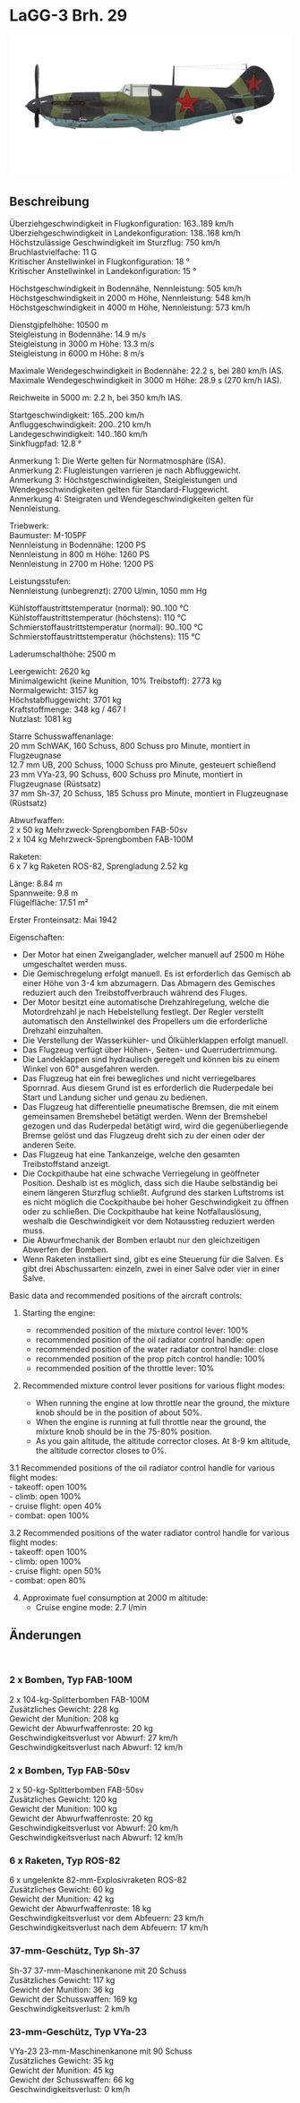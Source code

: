 # LaGG-3 Brh. 29  
  
![lagg3s29](../images/lagg3s29.png)  
  
## Beschreibung  
  
Überziehgeschwindigkeit in Flugkonfiguration: 163..189 km/h  
Überziehgeschwindigkeit in Landekonfiguration: 138..168 km/h  
Höchstzulässige Geschwindigkeit im Sturzflug: 750 km/h  
Bruchlastvielfache: 11 G  
Kritischer Anstellwinkel in Flugkonfiguration: 18 °  
Kritischer Anstellwinkel in Landekonfiguration: 15 °  
  
Höchstgeschwindigkeit in Bodennähe, Nennleistung: 505 km/h  
Höchstgeschwindigkeit in 2000 m Höhe, Nennleistung: 548 km/h  
Höchstgeschwindigkeit in 4000 m Höhe, Nennleistung: 573 km/h  
  
Dienstgipfelhöhe: 10500 m  
Steigleistung in Bodennähe: 14.9 m/s  
Steigleistung in 3000 m Höhe: 13.3 m/s  
Steigleistung in 6000 m Höhe: 8 m/s  
  
Maximale Wendegeschwindigkeit in Bodennähe: 22.2 s, bei 280 km/h IAS.  
Maximale Wendegeschwindigkeit in 3000 m Höhe: 28.9 s (270 km/h IAS).  
  
Reichweite in 5000 m: 2.2 h, bei 350 km/h IAS.  
  
Startgeschwindigkeit: 165..200 km/h  
Anfluggeschwindigkeit: 200..210 km/h  
Landegeschwindigkeit: 140..160 km/h  
Sinkflugpfad: 12.8 °  
  
Anmerkung 1: Die Werte gelten für Normatmosphäre (ISA).  
Anmerkung 2: Flugleistungen varrieren je nach Abfluggewicht.  
Anmerkung 3: Höchstgeschwindigkeiten, Steigleistungen und Wendegeschwindigkeiten gelten für Standard-Fluggewicht.  
Anmerkung 4: Steigraten und Wendegeschwindigkeiten gelten für Nennleistung.  
  
Triebwerk:  
Baumuster: M-105PF  
Nennleistung in Bodennähe: 1200 PS  
Nennleistung in 800 m Höhe: 1260 PS  
Nennleistung in 2700 m Höhe: 1200 PS  
  
Leistungsstufen:  
Nennleistung (unbegrenzt): 2700 U/min, 1050 mm Hg  
  
Kühlstoffaustrittstemperatur (normal): 90..100 °C  
Kühlstoffaustrittstemperatur (höchstens): 110 °C  
Schmierstoffaustrittstemperatur (normal): 90..100 °C  
Schmierstoffaustrittstemperatur (höchstens): 115 °C  
  
Laderumschalthöhe: 2500 m  
  
Leergewicht: 2620 kg  
Minimalgewicht (keine Munition, 10% Treibstoff): 2773 kg  
Normalgewicht: 3157 kg  
Höchstabfluggewicht: 3701 kg  
Kraftstoffmenge: 348 kg / 467 l  
Nutzlast: 1081 kg  
  
Starre Schusswaffenanlage:  
20 mm SchWAK, 160 Schuss, 800 Schuss pro Minute, montiert in Flugzeugnase  
12.7 mm UB, 200 Schuss, 1000 Schuss pro Minute, gesteuert schießend  
23 mm VYa-23, 90 Schuss, 600 Schuss pro Minute, montiert in Flugzeugnase (Rüstsatz)  
37 mm Sh-37, 20 Schuss, 185 Schuss pro Minute, montiert in Flugzeugnase (Rüstsatz)  
  
Abwurfwaffen:  
2 x 50 kg Mehrzweck-Sprengbomben FAB-50sv  
2 x 104 kg Mehrzweck-Sprengbomben FAB-100M  
  
Raketen:  
6 x 7 kg Raketen ROS-82, Sprengladung 2.52 kg  
  
Länge: 8.84 m  
Spannweite: 9.8 m  
Flügelfläche: 17.51 m²  
  
Erster Fronteinsatz: Mai 1942  
  
Eigenschaften:  
- Der Motor hat einen Zweiganglader, welcher manuell auf 2500 m Höhe umgeschaltet werden muss.  
- Die Gemischregelung erfolgt manuell. Es ist erforderlich das Gemisch ab einer Höhe von 3-4 km abzumagern. Das Abmagern des Gemisches reduziert auch den Treibstoffverbrauch während des Fluges.  
- Der Motor besitzt eine automatische Drehzahlregelung, welche die Motordrehzahl je nach Hebelstellung festlegt. Der Regler verstellt automatisch den Anstellwinkel des Propellers um die erforderliche Drehzahl einzuhalten.  
- Die Verstellung der Wasserkühler- und Ölkühlerklappen erfolgt manuell.  
- Das Flugzeug verfügt über Höhen-, Seiten- und Querrudertrimmung.  
- Die Landeklappen sind hydraulisch geregelt und können bis zu einem Winkel von 60° ausgefahren werden.  
- Das Flugzeug hat ein frei bewegliches und nicht verriegelbares Spornrad. Aus diesem Grund ist es erforderlich die Ruderpedale bei Start und Landung sicher und genau zu bedienen.  
- Das Flugzeug hat differentielle pneumatische Bremsen, die mit einem gemeinsamen Bremshebel betätigt werden. Wenn der Bremshebel gezogen und das Ruderpedal betätigt wird, wird die gegenüberliegende Bremse gelöst und das Flugzeug dreht sich zu der einen oder der anderen Seite.  
- Das Flugzeug hat eine Tankanzeige, welche den gesamten Treibstoffstand anzeigt.  
- Die Cockpithaube hat eine schwache Verriegelung in geöffneter Position. Deshalb ist es möglich, dass sich die Haube selbständig bei einem längeren Sturzflug schließt. Aufgrund des starken Luftstroms ist es nicht möglich die Cockpithaube bei hoher Geschwindigkeit zu öffnen oder zu schließen. Die Cockpithaube hat keine Notfallauslösung, weshalb die Geschwindigkeit vor dem Notausstieg reduziert werden muss.  
- Die Abwurfmechanik der Bomben erlaubt nur den gleichzeitigen Abwerfen der Bomben.  
- Wenn Raketen installiert sind, gibt es eine Steuerung für die Salven. Es gibt drei Abschussarten: einzeln, zwei in einer Salve oder vier in einer Salve.  
  
Basic data and recommended positions of the aircraft controls:  
1. Starting the engine:  
	- recommended position of the mixture control lever: 100%  
	- recommended position of the oil radiator control handle: open  
	- recommended position of the water radiator control handle: close  
	- recommended position of the prop pitch control handle: 100%  
	- recommended position of the throttle lever: 10%  
  
2. Recommended mixture control lever positions for various flight modes:  
	- When running the engine at low throttle near the ground, the mixture knob should be in the position of about 50%.  
	- When the engine is running at full throttle near the ground, the mixture knob should be in the 75-80% position.  
	- As you gain altitude, the altitude corrector closes. At 8-9 km altitude, the altitude corrector closes to 0%.  
  
3.1 Recommended positions of the oil radiator control handle for various flight modes:  
	- takeoff: open 100%  
	- climb: open 100%  
	- cruise flight: open 40%  
	- combat: open 100%  
  
3.2 Recommended positions of the water radiator control handle for various flight modes:  
	- takeoff: open 100%  
	- climb: open 100%  
	- cruise flight: open 50%  
	- combat: open 80%  
  
4. Approximate fuel consumption at 2000 m altitude:  
	- Cruise engine mode: 2.7 l/min  
  
## Änderungen  
  ﻿
  
  
### 2 x Bomben, Typ FAB-100M  
  
2 x 104-kg-Splitterbomben FAB-100M  
Zusätzliches Gewicht: 228 kg  
Gewicht der Munition: 208 kg  
Gewicht der Abwurfwaffenroste: 20 kg  
Geschwindigkeitsverlust vor Abwurf: 27 km/h  
Geschwindigkeitsverlust nach Abwurf: 12 km/h  ﻿
  
  
### 2 x Bomben, Typ FAB-50sv  
  
2 x 50-kg-Splitterbomben FAB-50sv  
Zusätzliches Gewicht: 120 kg  
Gewicht der Munition: 100 kg  
Gewicht der Abwurfwaffenroste: 20 kg  
Geschwindigkeitsverlust vor Abwurf: 20 km/h  
Geschwindigkeitsverlust nach Abwurf: 12 km/h  ﻿
  
  
### 6 x Raketen, Typ ROS-82  
  
6 x ungelenkte 82-mm-Explosivraketen ROS-82  
Zusätzliches Gewicht: 60 kg  
Gewicht der Munition: 42 kg  
Gewicht der Abwurfwaffenroste: 18 kg  
Geschwindigkeitsverlust vor dem Abfeuern: 23 km/h  
Geschwindigkeitsverlust nach dem Abfeuern: 17 km/h  ﻿
  
  
### 37-mm-Geschütz, Typ Sh-37  
  
Sh-37 37-mm-Maschinenkanone mit 20 Schuss  
Zusätzliches Gewicht: 117 kg  
Gewicht der Munition: 36 kg  
Gewicht der Schusswaffen: 169 kg  
Geschwindigkeitsverlust: 2 km/h  ﻿
  
  
### 23-mm-Geschütz, Typ VYa-23  
  
VYa-23 23-mm-Maschinenkanone mit 90 Schuss  
Zusätzliches Gewicht: 35 kg  
Gewicht der Munition: 45 kg  
Gewicht der Schusswaffen: 66 kg  
Geschwindigkeitsverlust: 0 km/h  